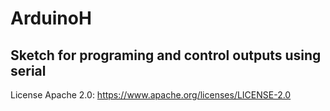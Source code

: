 # ArduinoH
## Sketch for programing and control outputs using serial

License Apache 2.0: https://www.apache.org/licenses/LICENSE-2.0
